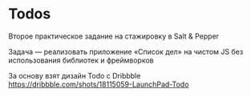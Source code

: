 # Todos 

Второе практическое задание на стажировку в Salt & Pepper

Задача — реализовать приложение «Список дел» на чистом JS без использования библиотек и фреймворков


За основу взят дизайн Todo с Dribbble https://dribbble.com/shots/18115059-LaunchPad-Todo